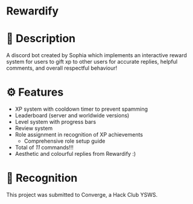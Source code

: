 # Rewardify

# 📝 Description
A discord bot created by Sophia which implements an interactive reward system for users to gift xp to other users for accurate replies, helpful comments, and overall respectful behaviour!

# ⚙ Features
- XP system with cooldown timer to prevent spamming
- Leaderboard (server and worldwide versions)
- Level system with progress bars
- Review system
- Role assignment in recognition of XP achievements
  - Comprehensive role setup guide
- Total of *11* commands!!!
- Aesthetic and colourful replies from Rewardify :)

# 📛 Recognition
This project was submitted to Converge, a Hack Club YSWS.
